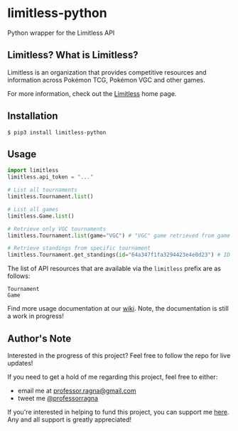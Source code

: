 # limitless-python

Python wrapper for the Limitless API

## Limitless? What is Limitless?

Limitless is an organization that provides competitive resources and information across Pokémon TCG, Pokémon VGC and other games.

For more information, check out the [Limitless](https://limitlesstcg.com/) home page.

## Installation

```
$ pip3 install limitless-python
```

## Usage

```python
import limitless
limitless.api_token = "..."

# List all tournaments
limitless.Tournament.list()

# List all games
limitless.Game.list()

# Retrieve only VGC tournaments
limitless.Tournament.list(game="VGC") # "VGC" game retrieved from game list via limitless.Game.list()

# Retrieve standings from specific tournament
limitless.Tournament.get_standings(id="64a347f1fa3294423e4e0d23") # ID retrieved from tournament list via limitless.Tournament.list()
```

The list of API resources that are available via the `limitless` prefix are as follows:

```
Tournament
Game
```

Find more usage documentation at our [wiki](https://github.com/jpbullalayao/limitless-python/wiki). Note, the documentation is still a work in progress!

## Author's Note

Interested in the progress of this project? Feel free to follow the repo for live updates!

If you need to get a hold of me regarding this project, feel free to either:

- email me at professor.ragna@gmail.com
- tweet me [@professorragna](https://twitter.com/professorragna)

If you're interested in helping to fund this project, you can support me [here](https://www.buymeacoffee.com/professorragna). Any and all support is greatly appreciated!
